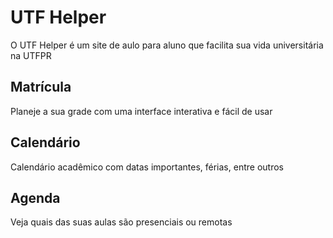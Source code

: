 # UTF Helper

O UTF Helper é um site de aulo para aluno que facilita sua vida universitária na UTFPR

## Matrícula
Planeje a sua grade com uma interface interativa e fácil de usar

## Calendário
Calendário acadêmico com datas importantes, férias, entre outros

## Agenda
Veja quais das suas aulas são presenciais ou remotas